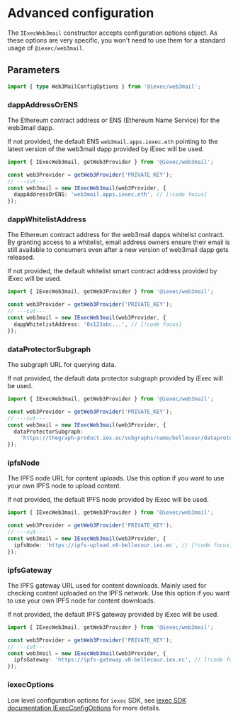 # Advanced configuration

The `IExecWeb3mail` constructor accepts configuration options object. As these
options are very specific, you won't need to use them for a standard usage of
`@iexec/web3mail`.

## Parameters

```ts twoslash
import { type Web3MailConfigOptions } from '@iexec/web3mail';
```

### dappAddressOrENS

The Ethereum contract address or ENS (Ethereum Name Service) for the web3mail
dapp.

If not provided, the default ENS `web3mail.apps.iexec.eth` pointing to the
latest version of the web3mail dapp provided by iExec will be used.

```ts twoslash
import { IExecWeb3mail, getWeb3Provider } from '@iexec/web3mail';

const web3Provider = getWeb3Provider('PRIVATE_KEY');
// ---cut---
const web3mail = new IExecWeb3mail(web3Provider, {
  dappAddressOrENS: 'web3mail.apps.iexec.eth', // [!code focus]
});
```

### dappWhitelistAddress

The Ethereum contract address for the web3mail dapps whitelist contract. By
granting access to a whitelist, email address owners ensure their email is still
available to consumers even after a new version of web3mail dapp gets released.

If not provided, the default whitelist smart contract address provided by iExec
will be used.

```ts twoslash
import { IExecWeb3mail, getWeb3Provider } from '@iexec/web3mail';

const web3Provider = getWeb3Provider('PRIVATE_KEY');
// ---cut---
const web3mail = new IExecWeb3mail(web3Provider, {
  dappWhitelistAddress: '0x123abc...', // [!code focus]
});
```

### dataProtectorSubgraph

The subgraph URL for querying data.

If not provided, the default data protector subgraph provided by iExec will be
used.

```ts twoslash
import { IExecWeb3mail, getWeb3Provider } from '@iexec/web3mail';

const web3Provider = getWeb3Provider('PRIVATE_KEY');
// ---cut---
const web3mail = new IExecWeb3mail(web3Provider, {
  dataProtectorSubgraph:
    'https://thegraph-product.iex.ec/subgraphs/name/bellecour/dataprotector', // [!code focus]
});
```

### ipfsNode

The IPFS node URL for content uploads. Use this option if you want to use your
own IPFS node to upload content.

If not provided, the default IPFS node provided by iExec will be used.

```ts twoslash
import { IExecWeb3mail, getWeb3Provider } from '@iexec/web3mail';

const web3Provider = getWeb3Provider('PRIVATE_KEY');
// ---cut---
const web3mail = new IExecWeb3mail(web3Provider, {
  ipfsNode: 'https://ipfs-upload.v8-bellecour.iex.ec', // [!code focus]
});
```

### ipfsGateway

The IPFS gateway URL used for content downloads. Mainly used for checking
content uploaded on the IPFS network. Use this option if you want to use your
own IPFS node for content downloads.

If not provided, the default IPFS gateway provided by iExec will be used.

```ts twoslash
import { IExecWeb3mail, getWeb3Provider } from '@iexec/web3mail';

const web3Provider = getWeb3Provider('PRIVATE_KEY');
// ---cut---
const web3mail = new IExecWeb3mail(web3Provider, {
  ipfsGateway: 'https://ipfs-gateway.v8-bellecour.iex.ec', // [!code focus]
});
```

### iexecOptions

Low level configuration options for `iexec` SDK, see
[iexec SDK documentation IExecConfigOptions](https://github.com/iExecBlockchainComputing/iexec-sdk/blob/master/docs/interfaces/IExecConfigOptions.md)
for more details.
